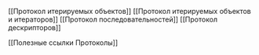 [[Протокол итерируемых объектов]]
[[Протокол итерируемых объектов и итераторов]]
[[Протокол последовательностей]]
[[Протокол дескрипторов]]











[[Полезные ссылки Протоколы]]